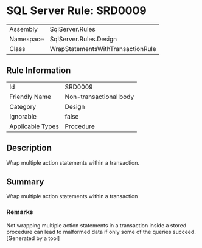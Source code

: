 # SQL Server Rule: SRD0009
  
|    |    |
|----|----|
| Assembly | SqlServer.Rules |
| Namespace | SqlServer.Rules.Design |
| Class | WrapStatementsWithTransactionRule |
  
## Rule Information
  
|    |    |
|----|----|
| Id | SRD0009 |
| Friendly Name | Non-transactional body |
| Category | Design |
| Ignorable | false |
| Applicable Types | Procedure  |
  
## Description
  
Wrap multiple action statements within a transaction.
  
## Summary
  
Wrap multiple action statements within a transaction
  
### Remarks
  
 Not wrapping multiple action statements in a transaction inside a stored procedure
 can lead to malformed data if only some of the queries succeed.  
[Generated by a tool]

